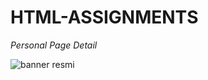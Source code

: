 # HTML-ASSIGNMENTS
*Personal Page Detail*

![banner resmi](https://github.com/resithansonsuz/Patika-Education-Tasks/blob/main/Patika-Education-Tasks/HTML/HTML-odev-2-Kisisel-Sayfa-Detay%C4%B1/Ekran.png)
